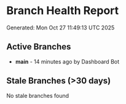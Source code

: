 # Branch Health Report
Generated: Mon Oct 27 11:49:13 UTC 2025

## Active Branches
- **main** - 14 minutes ago by Dashboard Bot

## Stale Branches (>30 days)
No stale branches found
